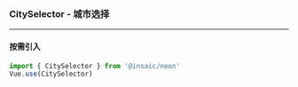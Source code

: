 ### CitySelector - 城市选择

---
#### 按需引入

```js
import { CitySelector } from '@insaic/neon'
Vue.use(CitySelector)
```